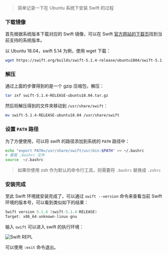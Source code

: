> 简单记录一下在 Ubuntu 系统下安装 Swift 的过程

### 下载镜像

首先根据系统版本下载对应的 Swift 镜像，可以在 Swift [官方网站的下载页](https://swift.org/download/#releases)找到当前支持的系统版本。

以 Ubuntu 18.04，swift 5.14 为例，使用 wget 下载：

```bash
wget https://swift.org/builds/swift-5.1.4-release/ubuntu1804/swift-5.1.4-RELEASE/swift-5.1.4-RELEASE-ubuntu18.04.tar.gz
```

### 解压

通过上面的步骤得到的是一个 gzip 压缩包，解压：

```bash
tar zxf swift-5.1.4-RELEASE-ubuntu18.04.tar.gz
```

然后将解压得到的文件夹移动到 `/usr/share/swift`：

```bash
mv swift-5.1.4-RELEASE-ubuntu18.04 /usr/share/swift
```

### 设置 `PATH` 路径

为了方便使用，可以将 swift 的路径添加到系统的 `PATH` 路径中：

```bash
echo "export PATH=/usr/share/swift/usr/bin:$PATH" >> ~/.bashrc
# 重载 .bashrc 文件
source  ~/.bashrc
```

> 如果你使用 zsh 作为默认的命令行工具，则需要将 `.bashrc` 替换成 `.zshrc`

### 安装完成

至此 Swift 环境就安装完成了，可以通过 `swift --version` 命令来查看当前 Swift 环境的版本号，可以看到类似如下的结果：

```swift
Swift version 5.1.4 (swift-5.1.4-RELEASE)
Target: x86_64-unknown-linux-gnu
```

输入 `swift` 可以进入 swift 的执行环境：

![Swift REPL](/images/install-swift/swift-repl.png)

可以使用 `:exit` 命令退出。
